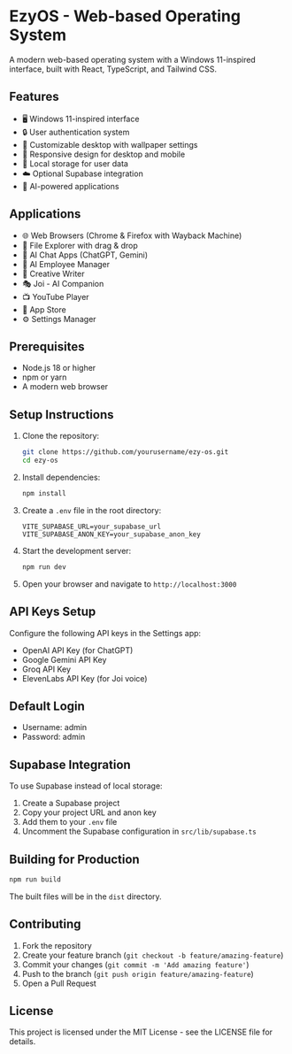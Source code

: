 # EzyOS - Web-based Operating System

A modern web-based operating system with a Windows 11-inspired interface, built with React, TypeScript, and Tailwind CSS.

## Features

- 🖥️ Windows 11-inspired interface
- 🔒 User authentication system
- 🎨 Customizable desktop with wallpaper settings
- 📱 Responsive design for desktop and mobile
- 💾 Local storage for user data
- ☁️ Optional Supabase integration
- 🤖 AI-powered applications

## Applications

- 🌐 Web Browsers (Chrome & Firefox with Wayback Machine)
- 📂 File Explorer with drag & drop
- 💬 AI Chat Apps (ChatGPT, Gemini)
- 👥 AI Employee Manager
- 📝 Creative Writer
- 🎭 Joi - AI Companion
- 📺 YouTube Player
- 🏪 App Store
- ⚙️ Settings Manager

## Prerequisites

- Node.js 18 or higher
- npm or yarn
- A modern web browser

## Setup Instructions

1. Clone the repository:
   ```bash
   git clone https://github.com/yourusername/ezy-os.git
   cd ezy-os
   ```

2. Install dependencies:
   ```bash
   npm install
   ```

3. Create a `.env` file in the root directory:
   ```env
   VITE_SUPABASE_URL=your_supabase_url
   VITE_SUPABASE_ANON_KEY=your_supabase_anon_key
   ```

4. Start the development server:
   ```bash
   npm run dev
   ```

5. Open your browser and navigate to `http://localhost:3000`

## API Keys Setup

Configure the following API keys in the Settings app:

- OpenAI API Key (for ChatGPT)
- Google Gemini API Key
- Groq API Key
- ElevenLabs API Key (for Joi voice)

## Default Login

- Username: admin
- Password: admin

## Supabase Integration

To use Supabase instead of local storage:

1. Create a Supabase project
2. Copy your project URL and anon key
3. Add them to your `.env` file
4. Uncomment the Supabase configuration in `src/lib/supabase.ts`

## Building for Production

```bash
npm run build
```

The built files will be in the `dist` directory.

## Contributing

1. Fork the repository
2. Create your feature branch (`git checkout -b feature/amazing-feature`)
3. Commit your changes (`git commit -m 'Add amazing feature'`)
4. Push to the branch (`git push origin feature/amazing-feature`)
5. Open a Pull Request

## License

This project is licensed under the MIT License - see the LICENSE file for details.
